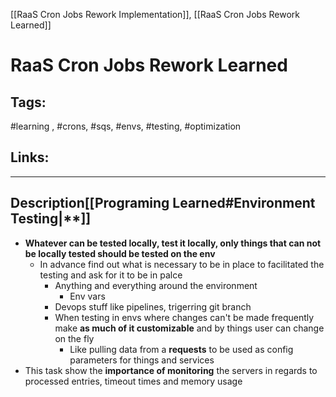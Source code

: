[[RaaS Cron Jobs Rework Implementation]], [[RaaS Cron Jobs Rework Learned]]

# RaaS Cron Jobs Rework Learned

## Tags:
#learning , #crons, #sqs, #envs, #testing, #optimization

## Links:

---

## Description[[Programing Learned#Environment Testing|**]]
- **Whatever can be tested locally, test it locally, only things that can not be locally tested should be tested on the env**
	- In advance find out what is necessary to be in place to facilitated the testing and ask for it to be in palce
		- Anything and everything around the environment
			- Env vars
		- Devops stuff like pipelines, trigerring git branch
		- When testing in envs where changes can't be made frequently make **as much of it customizable** and by things user can change on the fly
			- Like pulling data from a **requests** to be used as config parameters for things and services
- This task show the **importance of monitoring** the servers in regards to processed entries, timeout times and memory usage